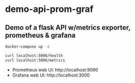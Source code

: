 # demo-api-prom-graf

## Demo of a flask API w/metrics exporter, prometheus & grafana

```bash
docker-compose up -d

curl localhost:5000/health
curl localhost:5000/metrics
```

  - Prometheus web UI: http://localhost:9090
  - Grafana web UI: http://localhost:3000
